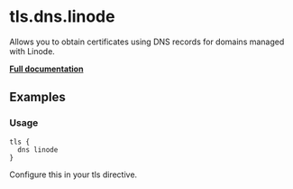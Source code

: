 # tls.dns.linode

Allows you to obtain certificates using DNS records for domains managed with Linode.

**[Full documentation](https://github.com/tmpim/dnsproviders/blob/master/README.md)**

## Examples

### Usage

``` casketfile
tls {
  dns linode
}
```

Configure this in your tls directive.
